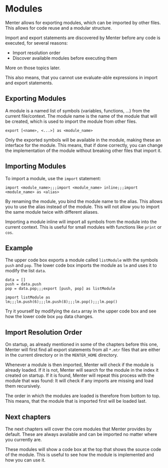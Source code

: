# Modules

Menter allows for exporting modules, which can be imported by other files. This allows for code reuse and a modular
structure.

Import and export statements are discovered by Menter before any code is executed, for several reasons:

- Import resolution order
- Discover available modules before executing them

More on those topics later.

This also means, that you cannot use evaluate-able expressions in import and export statements.

## Exporting Modules

A module is a named list of symbols (variables, functions, ...) from the current file/context. The module name is the
name of the module that will be created, which is used to import the module from other files.

```static
export [<name>, <...>] as <module_name>
```

Only the exported symbols will be available in the module, making these an interface for the module. This means, that
if done correctly, you can change the implementation of the module without breaking other files that import it.

## Importing Modules

To import a module, use the `import` statement:

```static
import <module_name>;;;import <module_name> inline;;;import <module_name> as <alias>
```

By renaming the module, you bind the module name to the alias. This allows you to use the alias instead of the module.
This will not allow you to import the same module twice with different aliases.

Importing a module inline will import all symbols from the module into the current context. This is useful for small
modules with functions like `print` or `cos`.

## Example

The upper code box exports a module called `listModule` with the symbols `push` and `pop`. The lower code box imports
the module as `lm` and uses it to modify the list `data`.

```result=() -> { data.pop(); };;;null---id=listModule1
data = []
push = data.push
pop = data.pop;;;export [push, pop] as listModule
```

```after=listModule1
import listModule as lm;;;lm.push(6);;;lm.push(8);;;lm.pop();;;lm.pop()
```

Try it yourself by modifying the `data` array in the upper code box and see how the lower code box `pop` data changes.

## Import Resolution Order

On startup, as already mentioned in some of the chapters before this one, Menter will first find all export statements
from all `*.mtr` files that are either in the current directory or in the `MENTER_HOME` directory.

Whenever a module is then imported, Menter will check if the module is already loaded. If it is not, Menter will search
for the module in the index it created on startup. If it is found, Menter will repeat this process with the module that
was found: It will check if any imports are missing and load them recursively.

The order in which the modules are loaded is therefore from bottom to top. This means, that the module that is imported
first will be loaded last.

## Next chapters

The next chapters will cover the core modules that Menter provides by default. These are always available and can be
imported no matter where you currently are.

These modules will show a code box at the top that shows the source code of the module. This is useful to see how the
module is implemented and how you can use it.
